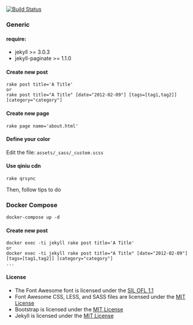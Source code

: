 [![Build Status](https://travis-ci.org/vgist/vgist.github.io.svg?branch=master)](https://travis-ci.org/vgist/vgist.github.io)

### Generic

#### require:

- jekyll >= 3.0.3
- jekyll-paginate >= 1.1.0

#### Create new post

    rake post title='A Title'
    or
    rake post title="A Title" [date="2012-02-09"] [tags=[tag1,tag2]] [category="category"]

#### Create new page

    rake page name='about.html'

#### Define your color

Edit the file:  `assets/_sass/_custom.scss`

#### Use qiniu cdn

    rake qrsync

Then, follow tips to do

### Docker Compose

    docker-compose up -d

#### Create new post

    docker exec -ti jekyll rake post title='A Title'
    or
    docker exec -ti jekyll rake post title="A Title" [date="2012-02-09"] [tags=[tag1,tag2]] [category="category"]
    ...

#### License

- The Font Awesome font is licensed under the [SIL OFL 1.1](http://scripts.sil.org/OFL)
- Font Awesome CSS, LESS, and SASS files are licensed under the [MIT License](http://opensource.org/licenses/mit-license.html)
- Bootstrap is licensed under the [MIT License](http://opensource.org/licenses/mit-license.html)
- Jekyll is licensed under the [MIT License](http://opensource.org/licenses/mit-license.html)
